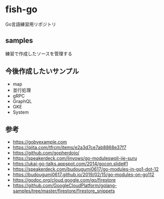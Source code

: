 # fish-go
Go言語練習用リポジトリ

## samples
練習で作成したソースを管理する

## 今後作成したいサンプル
- map
- 並行処理
- gRPC
- GraphQL
- GKE
- System

## 参考
- https://gobyexample.com
- https://qiita.com/tfrcm/items/e2a3d7ce7ab8868e37f7
- https://github.com/gopherdojo/
- https://speakerdeck.com/linyows/go-moduleswoli-jie-suru
- https://ukai-go-talks.appspot.com/2014/gocon.slide#1
- https://speakerdeck.com/budougumi0617/go-modules-in-go1-dot-12
- https://budougumi0617.github.io/2019/02/15/go-modules-on-go112
- https://godoc.org/cloud.google.com/go/firestore
- https://github.com/GoogleCloudPlatform/golang-samples/tree/master/firestore/firestore_snippets
